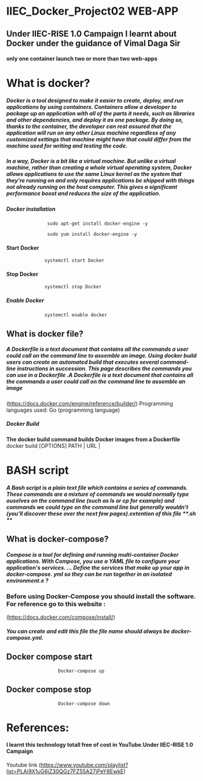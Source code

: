 # IIEC_Docker_Project02 WEB-APP
## Under IIEC-RISE 1.0 Campaign I learnt about Docker under the guidance of Vimal Daga Sir
#### only one container launch two or more than two web-apps
# What is docker?
 ##### Docker is a tool designed to make it easier to create, deploy, and run applications by using containers. Containers allow a developer to package up an application with all of the parts it needs, such as libraries and other dependencies, and deploy it as one package. By doing so, thanks to the container, the developer can rest assured that the application will run on any other Linux machine regardless of any customized settings that machine might have that could differ from the machine used for writing and testing the code.

##### In a way, Docker is a bit like a virtual machine. But unlike a virtual machine, rather than creating a whole virtual operating system, Docker allows applications to use the same Linux kernel as the system that they're running on and only requires applications be shipped with things not already running on the host computer. This gives a significant performance boost and reduces the size of the application.
##### Docker installation

                   sudo apt-get install docker-engine -y
                   
                   sudo yum install docker-engine -y

 #### Start Docker

                  systemctl start Docker

 #### Stop Docker

                  systemctl stop Docker

 ##### Enable Docker

                  systemctl enable docker
 ## What is docker file?
 
##### A Dockerfile is a text document that contains all the commands a user could call on the command line to assemble an image. Using docker build users can create an automated build that executes several command-line instructions in succession. This page describes the commands you can use in a Dockerfile .A Dockerfile is a text document that contains all the commands a user could call on the command line to assemble an image
  (https://docs.docker.com/engine/reference/builder/) 
                               Programming languages used: Go (programming language) 
 
 ##### Docker Build
**The docker build command builds Docker images from a Dockerfile** 
                              docker build [OPTIONS] PATH | URL | 
 # BASH script
  ##### A Bash script is a plain text file which contains a series of commands. These commands are a mixture of commands we would normally type ouselves on the command line (such as ls or cp for example) and commands we could type on the command line but generally wouldn't (you'll discover these over the next few pages).extention of this file   **.sh **
  
## What is docker-compose?
##### Compose is a tool for defining and running multi-container Docker applications. With Compose, you use a YAML file to configure your application's services. ... Define the services that make up your app in docker-compose. yml so they can be run together in an isolated environment.e ?
 ### Before using Docker-Compose you should install the software. For reference go to this website : 
  (https://docs.docker.com/compose/install/)

##### You can create and edit this file the file name should always be docker-compose.yml.
## Docker compose start
                       Docker-compose up
## Docker compose stop
                       Docker-compose down
# References:
#### I learnt this technology totall free of cost in YouTube.Under IIEC-RISE 1.0 Campaign
Youtube link (https://www.youtube.com/playlist?list=PLAi9X1uG6jZ30QGz7FZ55A27jPeY8EwkE)
